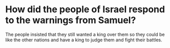 # How did the people of Israel respond to the warnings from Samuel?

The people insisted that they still wanted a king over them so they could be like the other nations and have a king to judge them and fight their battles.

